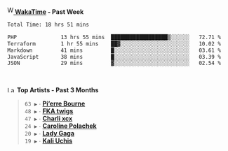 <img src="https://github.com/dxnter/dxnter/assets/17434202/67b21fa4-d36d-46f9-9dec-f23d976b00ef" alt="WakaTime Logo" width="14" height="18"/><a href="https://wakatime.com/@dxnter" target="_blank"><strong> WakaTime</strong></a><strong> - Past Week</strong>

<!--START_SECTION:waka-->

```txt
Total Time: 18 hrs 51 mins

PHP              13 hrs 55 mins  ██████████████████▒░░░░░░   72.71 %
Terraform        1 hr 55 mins    ██▓░░░░░░░░░░░░░░░░░░░░░░   10.02 %
Markdown         41 mins         █░░░░░░░░░░░░░░░░░░░░░░░░   03.61 %
JavaScript       38 mins         █░░░░░░░░░░░░░░░░░░░░░░░░   03.39 %
JSON             29 mins         ▓░░░░░░░░░░░░░░░░░░░░░░░░   02.54 %
```

<!--END_SECTION:waka-->

<br/>

<!--START_LASTFM_ARTISTS:{"period": "3month", "rows": 6}-->
<a href="https://last.fm" target="_blank"><img src="https://user-images.githubusercontent.com/17434202/215290617-e793598d-d7c9-428f-9975-156db1ba89cc.svg" alt="Last.fm Logo" width="18" height="13"/></a> **Top Artists - Past 3 Months**

> `63 ▶️` ∙ **[Pi’erre Bourne](https://www.last.fm/music/Pi%E2%80%99erre+Bourne)**<br/>
> `48 ▶️` ∙ **[FKA twigs](https://www.last.fm/music/FKA+twigs)**<br/>
> `47 ▶️` ∙ **[Charli xcx](https://www.last.fm/music/Charli+xcx)**<br/>
> `24 ▶️` ∙ **[Caroline Polachek](https://www.last.fm/music/Caroline+Polachek)**<br/>
> `20 ▶️` ∙ **[Lady Gaga](https://www.last.fm/music/Lady+Gaga)**<br/>
> `19 ▶️` ∙ **[Kali Uchis](https://www.last.fm/music/Kali+Uchis)**<br/>
<!--END_LASTFM_ARTISTS-->
